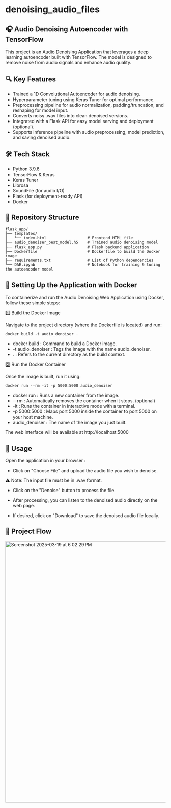 # denoising_audio_files

## 🎧 Audio Denoising Autoencoder with TensorFlow

This project is an Audio Denoising Application that leverages a deep learning autoencoder built with TensorFlow. The model is designed to remove noise from audio signals and enhance audio quality.

## 🔍 Key Features
- Trained a 1D Convolutional Autoencoder for audio denoising.
- Hyperparameter tuning using Keras Tuner for optimal performance.
- Preprocessing pipeline for audio normalization, padding/truncation, and reshaping for model input.
- Converts noisy .wav files into clean denoised versions.
- Integrated with a Flask API for easy model serving and deployment (optional).
- Supports inference pipeline with audio preprocessing, model prediction, and saving denoised audio.

## 🛠 Tech Stack
- Python 3.9.6
- TensorFlow & Keras
- Keras Tuner
- Librosa
- SoundFile (for audio I/O)
- Flask (for deployment-ready API)
- Docker

## 📁 Repository Structure


```
flask_app/
├── templates/
│   └── index.html                  # Frontend HTML file
├── audio_denoiser_best_model.h5    # Trained audio denoising model
├── flask_app.py                    # Flask backend application
├── Dockerfile                      # Dockerfile to build the Docker image
├── requirements.txt                # List of Python dependencies
└── DAE.ipynb                       # Notebook for training & tuning the autoencoder model

```

## 🚀 Setting Up the Application with Docker
To containerize and run the Audio Denoising Web Application using Docker, follow these simple steps:

1️⃣ Build the Docker Image

Navigate to the project directory (where the Dockerfile is located) and run:
```
docker build -t audio_denoiser .
```
- docker build : Command to build a Docker image.
- -t audio_denoiser : Tags the image with the name audio_denoiser.
- . : Refers to the current directory as the build context.

2️⃣ Run the Docker Container

Once the image is built, run it using:
```
docker run --rm -it -p 5000:5000 audio_denoiser
```
- docker run : Runs a new container from the image.
- --rm : Automatically removes the container when it stops.  (optional)
- -it : Runs the container in interactive mode with a terminal.
- -p 5000:5000 : Maps port 5000 inside the container to port 5000 on your host machine.
- audio_denoiser : The name of the image you just built.

The web interface will be available at http://localhost:5000

## 🎯 Usage

Open the application in your browser :

- Click on "Choose File" and upload the audio file you wish to denoise.

⚠️ Note: The input file must be in .wav format.

- Click on the "Denoise" button to process the file.

- After processing, you can listen to the denoised audio directly on the web page.

- If desired, click on "Download" to save the denoised audio file locally.


## 📜 Project Flow
<img width="820" alt="Screenshot 2025-03-19 at 6 02 29 PM" src="https://github.com/user-attachments/assets/e2ce804d-0cb9-4c29-b073-4bb00e261964" />







      

